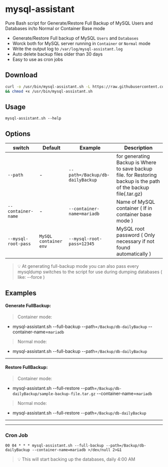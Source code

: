 # mysql-assistant
Pure Bash script for Generate/Restore Full Backup of MySQL Users and Databases in/to Normal or Container Base mode

+ Generate/Restore Full backup of MySQL `Users` and `Databases`
+ Worck both for MySQL server running in `Container` or `Normal` mode
+ Write the output log to `/var/log/mysql-assistant.log`
+ Auto delete backup files older than 30 days
+ Easy to use as cron jobs


## Download
```bash
curl -o /usr/bin/mysql-assistant.sh -L https://raw.githubusercontent.com/ShGoudarzi/mysql-assistant/main/mysql-assistant.sh \
&& chmod +x /usr/bin/mysql-assistant.sh
```

## Usage
```
mysql-assistant.sh --help
```

## Options

| switch | Default | Example | Description |
| - | - | - | - |
| `--path` | - | `--path=/Backup/db-dailyBackup` | for generating Backup is Where to save backup file. for Restoring backup is the path of the backup file(.tar.gz) |
| `--container-name` | - | `--container-name=mariadb` | Name of MySQL container ( If in container base mode ) |
| `--mysql-root-pass` | `MySQL container env` | `--mysql-root-pass=12345` | MySQL root password ( Only necessary if not found automatically ) |
> 💡 At generating full-backup mode you can also pass every mysqldump switches to the script for use during dumping databases ( like: --force )


## Examples

#### Generate FullBackup:

> Container mode:

+ mysql-assistant.sh   --full-backup --path=`/Backup/db-dailyBackup` --container-name=`mariadb`

> Normal mode:

+ mysql-assistant.sh   --full-backup --path=`/Backup/db-dailyBackup`

-----------------------------------------------------------------

#### Restore FullBackup:

> Container mode:

+ mysql-assistant.sh   --full-restore --path=`/Backup/db-dailyBackup/sample-backup-file.tar.gz` --container-name=`mariadb`

> Normal mode:

+ mysql-assistant.sh   --full-restore --path=`/Backup/db-dailyBackup`


-----------------------------------------------------------------

-----------------------------------------------------------------

### Cron Job
```
00 04 * * * mysql-assistant.sh --full-backup --path=/Backup/db-dailyBackup --container-name=mariadb >/dev/null 2>&1
```
> 💡 This will start backing up the databases, daily 4:00 AM
